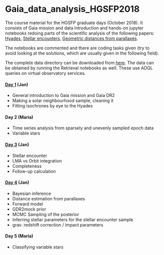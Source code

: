 # Gaia_data_analysis_HGSFP2018
The course material for the HGSFP graduate days (October 2018). It consists of Gaia mission and data introduction and hands-on jupyter notebooks redoing parts of the scientific analysis of the following papers: [Hyades](https://www.aanda.org/articles/aa/abs/2018/08/aa32727-18/aa32727-18.html), [Stellar encounters](https://arxiv.org/abs/1805.07581), [Geometric distances from parallaxes](https://arxiv.org/abs/1804.10121). 

The notebooks are commented and there are coding tasks given (try to avoid looking at the solutions, which are usually given in the following field).

The complete data directory can be downloaded from [here](https://keeper.mpdl.mpg.de/d/e779e0dc09724537b651/).
The data can be obtained by running the Retrieval notebooks as well. These use ADQL queries on virtual observatory services.

#### [Day 1](https://github.com/jan-rybizki/Gaia_data_analysis_HGSFP2018/blob/master/notebooks/Day%201.ipynb) (Jan)
- General introduction to Gaia mission and Gaia DR2
- Making a solar neighbourhood sample, cleaning it
- Fitting isochrones by eye to the Hyades

#### Day 2 (Maria)
- Time series analysis from sparsely and unevenly sampled epoch data
- Variable stars

#### [Day 3](https://github.com/jan-rybizki/Gaia_data_analysis_HGSFP2018/blob/master/notebooks/Day%203.ipynb) (Jan)
- Stellar encounter
- LMA vs Orbit integration
- Completeness
- Follow-up calculation

#### [Day 4](https://github.com/jan-rybizki/Gaia_data_analysis_HGSFP2018/blob/master/notebooks/Day%204.ipynb) (Jan)
- Bayesian inference
- Distance estimation from parallaxes
- Forward model
- GDR2mock prior
- MCMC Sampling of the posterior
- Inferring stellar parameters for the stellar encounter sample
- grav. redshift correction / impact parameters

#### Day 5 (Maria)
- Classifying variable stars
